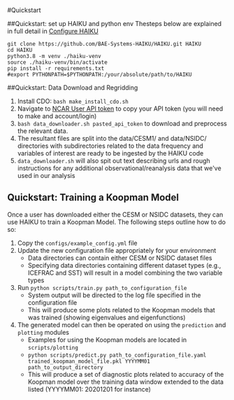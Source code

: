 #Quickstart

##Quickstart: set up HAIKU and python env
Thesteps below are explained in full detail in [Configure HAIKU](/Tutorial/configure_haiku)

```
git clone https://github.com/BAE-Systems-HAIKU/HAIKU.git HAIKU
cd HAIKU
python3.8 -m venv ./haiku-venv
source ./haiku-venv/bin/activate
pip install -r requirements.txt
#export PYTHONPATH=$PYTHONPATH:/your/absolute/path/to/HAIKU
```

##Quickstart: Data Download and Regridding

   1. Install CDO: `bash make_install_cdo.sh`
   2. Navigate to [NCAR User API token](https://www.earthsystemgrid.org/ac/user/apiTokenDisplay.html) to copy your API token (you will need to make and account/login)
   3. `bash data_downloader.sh pasted_api_token` to download and preprocess the relevant data.
   4. The resultant files are split into the data/CESM1/ and data/NSIDC/ directories with subdirectories related to the data frequency and variables of interest are ready to be ingested by the HAIKU code
   5. `data_downloader.sh` will also spit out text describing urls and rough instructions for any additional observational/reanalysis data that we've used in our analysis


## Quickstart: Training a Koopman Model

Once a user has downloaded either the CESM or NSIDC datasets, they can use HAIKU to train a Koopman Model. The following steps outline how to do so:

1. Copy the `configs/example_config.yml` file
2. Update the new configuration file appropriately for your environment
    - Data directories can contain either CESM or NSIDC dataset files
    - Specifying data directories containing different dataset types (e.g., ICEFRAC and SST) will result in a model combining the two variable types
3. Run `python scripts/train.py path_to_configuration_file`
    - System output will be directed to the log file specified in the configuration file
    - This will produce some plots related to the Koopman models that was trained (showing eigenvalues and eigenfunctions)
4. The generated model can then be operated on using the `prediction` and `plotting` modules
    - Examples for using the Koopman models are located in `scripts/plotting`
    - `python scripts/predict.py path_to_configuration_file.yaml trained_koopman_model_file.pkl YYYYMM01 path_to_output_directory`
    - This will produce a set of diagnostic plots related to accuracy of the Koopman model over the training data window extended to the data listed (YYYYMM01: 20201201 for instance)